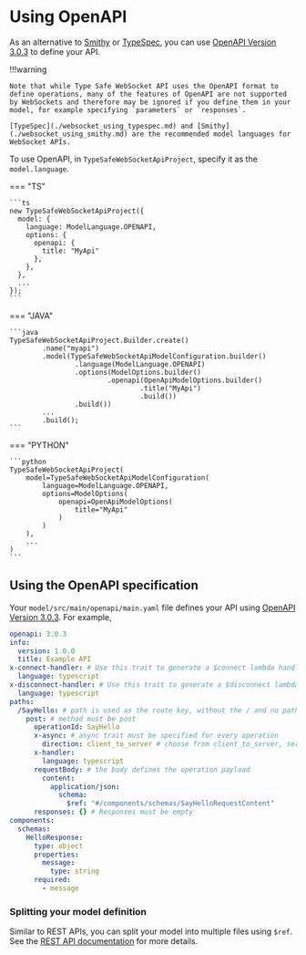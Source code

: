 # Using OpenAPI

As an alternative to [Smithy](./websocket_using_smithy.md) or [TypeSpec](./websocket_using_typespec.md), you can use [OpenAPI Version 3.0.3](https://swagger.io/specification/) to define your API.

!!!warning

    Note that while Type Safe WebSocket API uses the OpenAPI format to define operations, many of the features of OpenAPI are not supported by WebSockets and therefore may be ignored if you define them in your model, for example specifying `parameters` or `responses`.

    [TypeSpec](./websocket_using_typespec.md) and [Smithy](./websocket_using_smithy.md) are the recommended model languages for WebSocket APIs.

To use OpenAPI, in `TypeSafeWebSocketApiProject`, specify it as the `model.language`.

=== "TS"

    ```ts
    new TypeSafeWebSocketApiProject({
      model: {
        language: ModelLanguage.OPENAPI,
        options: {
          openapi: {
            title: "MyApi"
          },
        },
      },
      ...
    });
    ```

=== "JAVA"

    ```java
    TypeSafeWebSocketApiProject.Builder.create()
            .name("myapi")
            .model(TypeSafeWebSocketApiModelConfiguration.builder()
                    .language(ModelLanguage.OPENAPI)
                    .options(ModelOptions.builder()
                            .openapi(OpenApiModelOptions.builder()
                                    .title("MyApi")
                                    .build())
                    .build())
            ...
            .build();
    ```

=== "PYTHON"

    ```python
    TypeSafeWebSocketApiProject(
        model=TypeSafeWebSocketApiModelConfiguration(
            language=ModelLanguage.OPENAPI,
            options=ModelOptions(
                openapi=OpenApiModelOptions(
                    title="MyApi"
                )
            )
        ),
        ...
    )
    ```

## Using the OpenAPI specification

Your `model/src/main/openapi/main.yaml` file defines your API using [OpenAPI Version 3.0.3](https://swagger.io/specification/). For example,

```yaml
openapi: 3.0.3
info:
  version: 1.0.0
  title: Example API
x-connect-handler: # Use this trait to generate a $connect lambda handler
  language: typescript
x-disconnect-handler: # Use this trait to generate a $disconnect lambda handler
  language: typescript
paths:
  /SayHello: # path is used as the route key, without the / and no path parameters are allowed
    post: # method must be post
      operationId: SayHello
      x-async: # async trait must be specified for every operation
        direction: client_to_server # choose from client_to_server, server_to_client, or bidirectional
      x-handler:
        language: typescript
      requestBody: # the body defines the operation payload
        content:
          application/json:
            schema:
              $ref: "#/components/schemas/SayHelloRequestContent"
      responses: {} # Responses must be empty
components:
  schemas:
    HelloResponse:
      type: object
      properties:
        message:
          type: string
      required:
        - message
```

### Splitting your model definition

Similar to REST APIs, you can split your model into multiple files using `$ref`. See the [REST API documentation](./websocket_using_openapi.md) for more details.
